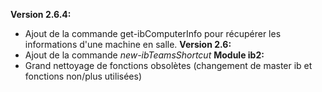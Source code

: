 ﻿**Version 2.6.4:**
 - Ajout de la commande get-ibComputerInfo pour récupérer les informations d'une machine en salle.
**Version 2.6:**
 - Ajout de la commande *new-ibTeamsShortcut*
**Module ib2:**
 - Grand nettoyage de fonctions obsolètes (changement de master ib et fonctions non/plus utilisées)
